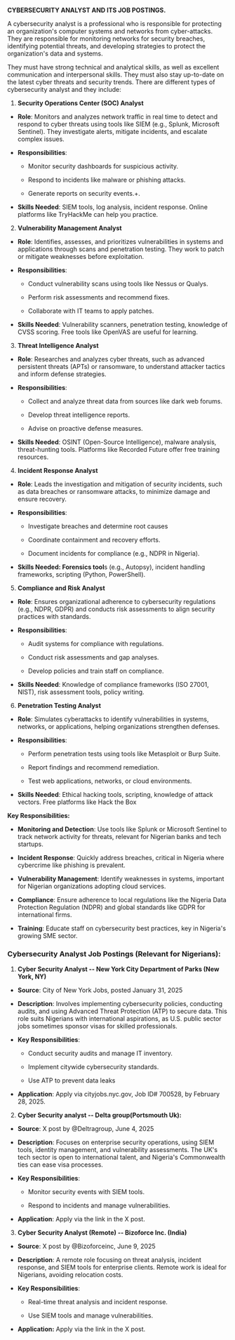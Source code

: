 **CYBERSECURITY ANALYST AND ITS JOB POSTINGS.**

A cybersecurity analyst is a professional who is responsible for
protecting an organization's computer systems and networks from
cyber-attacks. They are responsible for monitoring networks for security
breaches, identifying potential threats, and developing strategies to
protect the organization's data and systems.

They must have strong technical and analytical skills, as well as
excellent communication and interpersonal skills. They must also stay
up-to-date on the latest cyber threats and security trends. There are
different types of cybersecurity analyst and they include:

1)  **Security Operations Center (SOC) Analyst**

- **Role**: Monitors and analyzes network traffic in real time to detect
  and respond to cyber threats using tools like SIEM (e.g., Splunk,
  Microsoft Sentinel). They investigate alerts, mitigate incidents, and
  escalate complex issues.

<!-- -->

- **Responsibilities**:

  - Monitor security dashboards for suspicious activity.

  - Respond to incidents like malware or phishing attacks.

  - Generate reports on security events.+.

- **Skills Needed**: SIEM tools, log analysis, incident response. Online
  platforms like TryHackMe can help you practice.

2)  **Vulnerability Management Analyst**

- **Role**: Identifies, assesses, and prioritizes vulnerabilities in
  systems and applications through scans and penetration testing. They
  work to patch or mitigate weaknesses before exploitation.

- **Responsibilities**:

  - Conduct vulnerability scans using tools like Nessus or Qualys.

  - Perform risk assessments and recommend fixes.

  - Collaborate with IT teams to apply patches.

- **Skills Needed**: Vulnerability scanners, penetration testing,
  knowledge of CVSS scoring. Free tools like OpenVAS are useful for
  learning.

3)  **Threat Intelligence Analyst**

- **Role**: Researches and analyzes cyber threats, such as advanced
  persistent threats (APTs) or ransomware, to understand attacker
  tactics and inform defense strategies.

<!-- -->

- **Responsibilities**:

  - Collect and analyze threat data from sources like dark web forums.

  - Develop threat intelligence reports.

  - Advise on proactive defense measures.

<!-- -->

- **Skills Needed**: OSINT (Open-Source Intelligence), malware analysis,
  threat-hunting tools. Platforms like Recorded Future offer free
  training resources.

4)  **Incident Response Analyst**

- **Role**: Leads the investigation and mitigation of security
  incidents, such as data breaches or ransomware attacks, to minimize
  damage and ensure recovery.

- **Responsibilities**:

  - Investigate breaches and determine root causes

  - Coordinate containment and recovery efforts.

  - Document incidents for compliance (e.g., NDPR in Nigeria).

<!-- -->

- **Skills Needed: Forensics tool**s (e.g., Autopsy), incident handling
  frameworks, scripting (Python, PowerShell).

5)  **Compliance and Risk Analyst**

- **Role**: Ensures organizational adherence to cybersecurity
  regulations (e.g., NDPR, GDPR) and conducts risk assessments to align
  security practices with standards.

- **Responsibilities**:

  - Audit systems for compliance with regulations.

  - Conduct risk assessments and gap analyses.

  - Develop policies and train staff on compliance.

- **Skills Needed**: Knowledge of compliance frameworks (ISO 27001,
  NIST), risk assessment tools, policy writing.

6)  **Penetration Testing Analyst**

- **Role**: Simulates cyberattacks to identify vulnerabilities in
  systems, networks, or applications, helping organizations strengthen
  defenses.

- **Responsibilities**:

  - Perform penetration tests using tools like Metasploit or Burp Suite.

  - Report findings and recommend remediation.

  - Test web applications, networks, or cloud environments.

- **Skills Needed**: Ethical hacking tools, scripting, knowledge of
  attack vectors. Free platforms like Hack the Box

**Key Responsibilities:**

- **Monitoring and Detection**: Use tools like Splunk or Microsoft
  Sentinel to track network activity for threats, relevant for Nigerian
  banks and tech startups.

- **Incident Response**: Quickly address breaches, critical in Nigeria
  where cybercrime like phishing is prevalent.

- **Vulnerability Management**: Identify weaknesses in systems,
  important for Nigerian organizations adopting cloud services.

- **Compliance**: Ensure adherence to local regulations like the Nigeria
  Data Protection Regulation (NDPR) and global standards like GDPR for
  international firms.

- **Training**: Educate staff on cybersecurity best practices, key in
  Nigeria's growing SME sector.

### Cybersecurity Analyst Job Postings (Relevant for Nigerians):

1.  **Cyber Security Analyst -- New York City Department of Parks (New
    York, NY)**

- **Source**: City of New York Jobs, posted January 31, 2025

- **Description**: Involves implementing cybersecurity policies,
  conducting audits, and using Advanced Threat Protection (ATP) to
  secure data. This role suits Nigerians with international aspirations,
  as U.S. public sector jobs sometimes sponsor visas for skilled
  professionals.

- **Key Responsibilities**:

  - Conduct security audits and manage IT inventory.

  - Implement citywide cybersecurity standards.

  - Use ATP to prevent data leaks

- **Application**: Apply via cityjobs.nyc.gov, Job ID# 700528, by
  February 28, 2025.

2.  **Cyber Security analyst -- Delta group(Portsmouth Uk):**

- **Source**: X post by \@Deltragroup, June 4, 2025

- **Description**: Focuses on enterprise security operations, using SIEM
  tools, identity management, and vulnerability assessments. The UK's
  tech sector is open to international talent, and Nigeria's
  Commonwealth ties can ease visa processes.

- **Key Responsibilities**:

  - Monitor security events with SIEM tools.

  - Respond to incidents and manage vulnerabilities.

- **Application**: Apply via the link in the X post.

3.  **Cyber Security Analyst (Remote) -- Bizoforce Inc. (India)**

- **Source**: X post by \@Bizoforceinc, June 9, 2025

- **Description**: A remote role focusing on threat analysis, incident
  response, and SIEM tools for enterprise clients. Remote work is ideal
  for Nigerians, avoiding relocation costs.

- **Key Responsibilities**:

  - Real-time threat analysis and incident response.

  - Use SIEM tools and manage vulnerabilities.

- **Application:** Apply via the link in the X post.
